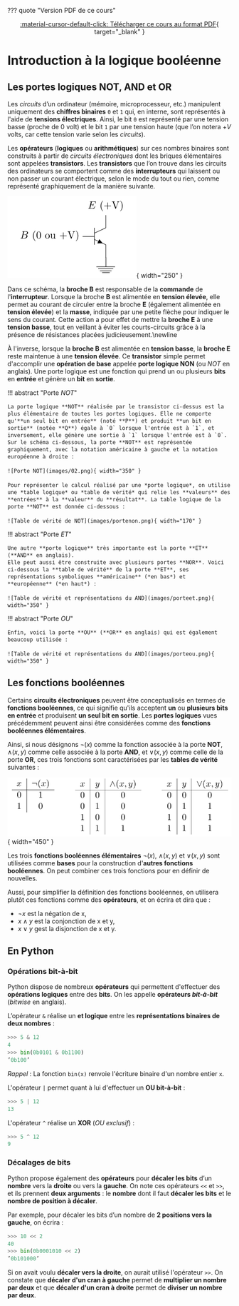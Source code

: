 ??? quote "Version PDF de ce cours"
    <center>
    [:material-cursor-default-click: Télécharger ce cours au format PDF](documents/booleens.pdf){ target="_blank" }
    </center>
    
# Introduction à la logique booléenne

## Les portes logiques NOT, AND et OR

Les *circuits* d’un ordinateur (mémoire, microprocesseur, etc.) manipulent uniquement des **chiffres binaires** `0` et `1` qui, en interne, sont représentés à l'aide de **tensions électriques**. Ainsi, le bit `0` est représenté par une tension basse (proche de 0 volt) et le bit `1` par une tension haute (que l’on notera $+V$ volts, car cette tension varie selon les *circuits*).

Les **opérateurs** (**logiques** ou **arithmétiques**) sur ces nombres binaires sont construits à partir de *circuits électroniques* dont les briques élémentaires sont appelées **transistors**. Les **transistors** que l’on trouve dans les circuits des ordinateurs se comportent comme des **interrupteurs** qui laissent ou non passer un courant électrique, selon le mode du tout ou rien, comme représenté graphiquement de la manière suivante.

![Un transistor](images/01.png){ width="250" }


Dans ce schéma, la **broche B** est responsable de la **commande** de l'**interrupteur**. Lorsque la broche **B** est alimentée en **tension élevée**, elle permet au courant de circuler entre la broche **E** (également alimentée en **tension élevée**) et la **masse**, indiquée par une petite flèche pour indiquer le sens du courant. Cette action a pour effet de mettre la **broche E** à une **tension basse**, tout en veillant à éviter les courts-circuits grâce à la présence de résistances placées judicieusement.\newline

À l'inverse, lorsque la **broche B** est alimentée en **tension basse**, la **broche E** reste maintenue à une **tension élevée**. Ce **transistor** simple permet d'accomplir une **opération de base** appelée **porte logique NON** (ou *NOT* en anglais). Une porte logique est une fonction qui prend un ou plusieurs **bits** en **entrée** et génère un **bit** en **sortie**.

!!! abstract "Porte *NOT*"

    La porte logique **NOT** réalisée par le transistor ci-dessus est la plus élémentaire de toutes les portes logiques. Elle ne comporte qu'**un seul bit en entrée** (noté **P**) et produit **un bit en sortie** (notée **Q**) égale à `0` lorsque l'entrée est à `1`, et inversement, elle génère une sortie à `1` lorsque l'entrée est à `0`. Sur le schéma ci-dessous, la porte **NOT** est représentée graphiquement, avec la notation américaine à gauche et la notation européenne à droite :

    ![Porte NOT](images/02.png){ width="350" }

    Pour représenter le calcul réalisé par une *porte logique*, on utilise une *table logique* ou *table de vérité* qui relie les **valeurs** des **entrées** à la **valeur** du **résultat**. La table logique de la porte **NOT** est donnée ci-dessous :

    ![Table de vérité de NOT](images/portenon.png){ width="170" }

!!! abstract "Porte *ET*"

    Une autre **porte logique** très importante est la porte **ET** (**AND** en anglais).
    Elle peut aussi être construite avec plusieurs portes **NOR**. Voici ci-dessous la **table de vérité** de la porte **ET**, ses représentations symboliques **américaine** (*en bas*) et **européenne** (*en haut*) :

    ![Table de vérité et représentations du AND](images/porteet.png){ width="350" }

!!! abstract "Porte *OU*"

    Enfin, voici la porte **OU** (**OR** en anglais) qui est également beaucoup utilisée :

    ![Table de vérité et représentations du AND](images/porteou.png){ width="350" }

## Les fonctions booléennes

Certains **circuits électroniques** peuvent être conceptualisés en termes de **fonctions booléennes**, ce qui signifie qu'ils acceptent **un** ou **plusieurs bits en entrée** et produisent **un seul bit en sortie**.
Les **portes logiques** vues précédemment peuvent ainsi être considérées comme des **fonctions booléennes élémentaires**.

Ainsi, si nous désignons $\neg (x)$ comme la fonction associée à la porte **NOT**, $\land (x, y)$ comme celle associée à la porte **AND**, et $\lor (x, y)$ comme celle de la porte **OR**, ces trois fonctions sont caractérisées par les **tables de vérité** suivantes :

![Fonctions associées aux portes NOT, AND et OR](images/fonctions_portes.png){ width="450" }

Les trois **fonctions booléennes élémentaires** $\neg (x)$, $\land (x, y)$ et $\lor (x, y)$ sont utilisées comme **bases** pour la construction d'**autres fonctions booléennes**. On peut combiner ces trois fonctions pour en définir de nouvelles.

Aussi, pour simplifier la définition des fonctions booléennes, on utilisera plutôt ces fonctions comme des **opérateurs**, et on écrira et dira que :

- $\neg x$ est la négation de x,
- $x \land y$ est la conjonction de x et y,
- $x \lor y$ gest la disjonction de x et y.

## En Python

### Opérations bit-à-bit

Python dispose de nombreux **opérateurs** qui permettent d'effectuer des **opérations logiques** entre des **bits**. On les appelle **opérateurs *bit-à-bit*** (*bitwise* en anglais).

L’opérateur `&` réalise un **et logique** entre les **représentations binaires de deux nombres** :

```python
>>> 5 & 12
4
>>> bin(0b0101 & 0b1100)
’0b100’
```

*Rappel* : La fonction `bin(x)` renvoie l'écriture binaire d'un nombre entier `x`.

L'opérateur `|` permet quant à lui d'effectuer un **OU bit-à-bit** :

```python
>>> 5 | 12
13
```

L'opérateur `^` réalise un **XOR** (*OU exclusif*) :

```python
>>> 5 ^ 12
9
```

### Décalages de bits

Python propose également des **opérateurs** pour **décaler les bits** d’un **nombre** vers la **droite** ou vers la **gauche**. On note ces opérateurs `<<` et `>>`, et ils prennent **deux arguments** : le **nombre** dont il faut **décaler les bits** et le **nombre de position à décaler**.

Par exemple, pour décaler les bits d’un nombre de **2 positions vers la gauche**, on écrira :

```python
>>> 10 << 2
40
>>> bin(0b0001010 << 2)
’0b101000’
```
Si on avait voulu **décaler vers la droite**, on aurait utilisé l'opérateur `>>`.
On constate que **décaler d'un cran à gauche** permet de **multiplier un nombre par deux** et que **décaler d'un cran à droite** permet de **diviser un nombre par deux**.